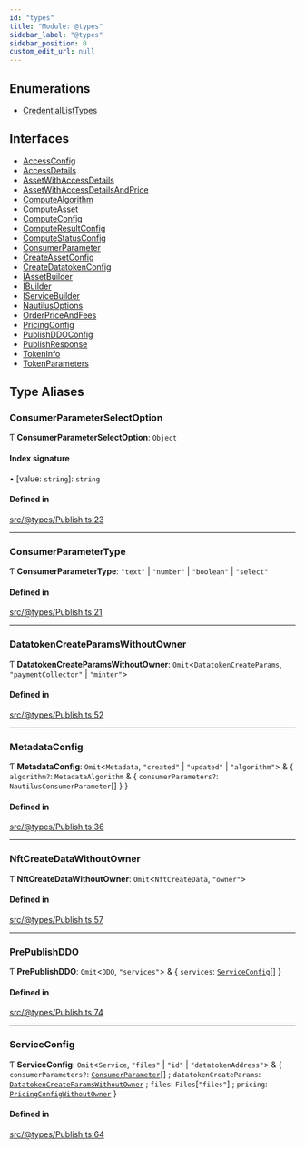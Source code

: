 ```yaml
---
id: "types"
title: "Module: @types"
sidebar_label: "@types"
sidebar_position: 0
custom_edit_url: null
---
```


## Enumerations

- [CredentialListTypes](../enums/types.CredentialListTypes.md)

## Interfaces

- [AccessConfig](../interfaces/types.AccessConfig.md)
- [AccessDetails](../interfaces/types.AccessDetails.md)
- [AssetWithAccessDetails](../interfaces/types.AssetWithAccessDetails.md)
- [AssetWithAccessDetailsAndPrice](../interfaces/types.AssetWithAccessDetailsAndPrice.md)
- [ComputeAlgorithm](../interfaces/types.ComputeAlgorithm.md)
- [ComputeAsset](../interfaces/types.ComputeAsset.md)
- [ComputeConfig](../interfaces/types.ComputeConfig.md)
- [ComputeResultConfig](../interfaces/types.ComputeResultConfig.md)
- [ComputeStatusConfig](../interfaces/types.ComputeStatusConfig.md)
- [ConsumerParameter](../interfaces/types.ConsumerParameter.md)
- [CreateAssetConfig](../interfaces/types.CreateAssetConfig.md)
- [CreateDatatokenConfig](../interfaces/types.CreateDatatokenConfig.md)
- [IAssetBuilder](../interfaces/types.IAssetBuilder.md)
- [IBuilder](../interfaces/types.IBuilder.md)
- [IServiceBuilder](../interfaces/types.IServiceBuilder.md)
- [NautilusOptions](../interfaces/types.NautilusOptions.md)
- [OrderPriceAndFees](../interfaces/types.OrderPriceAndFees.md)
- [PricingConfig](../interfaces/types.PricingConfig.md)
- [PublishDDOConfig](../interfaces/types.PublishDDOConfig.md)
- [PublishResponse](../interfaces/types.PublishResponse.md)
- [TokenInfo](../interfaces/types.TokenInfo.md)
- [TokenParameters](../interfaces/types.TokenParameters.md)

## Type Aliases

### ConsumerParameterSelectOption

Ƭ **ConsumerParameterSelectOption**: `Object`

#### Index signature

▪ [value: `string`]: `string`

#### Defined in

[src/@types/Publish.ts:23](https://github.com/deltaDAO/nautilus/blob/40edf26/src/@types/Publish.ts#L23)

___

### ConsumerParameterType

Ƭ **ConsumerParameterType**: ``"text"`` \| ``"number"`` \| ``"boolean"`` \| ``"select"``

#### Defined in

[src/@types/Publish.ts:21](https://github.com/deltaDAO/nautilus/blob/40edf26/src/@types/Publish.ts#L21)

___

### DatatokenCreateParamsWithoutOwner

Ƭ **DatatokenCreateParamsWithoutOwner**: `Omit`<`DatatokenCreateParams`, ``"paymentCollector"`` \| ``"minter"``\>

#### Defined in

[src/@types/Publish.ts:52](https://github.com/deltaDAO/nautilus/blob/40edf26/src/@types/Publish.ts#L52)

___

### MetadataConfig

Ƭ **MetadataConfig**: `Omit`<`Metadata`, ``"created"`` \| ``"updated"`` \| ``"algorithm"``\> & { `algorithm?`: `MetadataAlgorithm` & { `consumerParameters?`: `NautilusConsumerParameter`[]  }  }

#### Defined in

[src/@types/Publish.ts:36](https://github.com/deltaDAO/nautilus/blob/40edf26/src/@types/Publish.ts#L36)

___

### NftCreateDataWithoutOwner

Ƭ **NftCreateDataWithoutOwner**: `Omit`<`NftCreateData`, ``"owner"``\>

#### Defined in

[src/@types/Publish.ts:57](https://github.com/deltaDAO/nautilus/blob/40edf26/src/@types/Publish.ts#L57)

___

### PrePublishDDO

Ƭ **PrePublishDDO**: `Omit`<`DDO`, ``"services"``\> & { `services`: [`ServiceConfig`](types.md#serviceconfig)[]  }

#### Defined in

[src/@types/Publish.ts:74](https://github.com/deltaDAO/nautilus/blob/40edf26/src/@types/Publish.ts#L74)

___

### ServiceConfig

Ƭ **ServiceConfig**: `Omit`<`Service`, ``"files"`` \| ``"id"`` \| ``"datatokenAddress"``\> & { `consumerParameters?`: [`ConsumerParameter`](../interfaces/types.ConsumerParameter.md)[] ; `datatokenCreateParams`: [`DatatokenCreateParamsWithoutOwner`](types.md#datatokencreateparamswithoutowner) ; `files`: `Files`[``"files"``] ; `pricing`: [`PricingConfigWithoutOwner`](Nautilus.md#pricingconfigwithoutowner)  }

#### Defined in

[src/@types/Publish.ts:64](https://github.com/deltaDAO/nautilus/blob/40edf26/src/@types/Publish.ts#L64)
